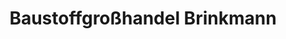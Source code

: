 ---
title: "Baustoffgroßhandel Brinkmann"
url: /essen-oldenburg/baustoffgrosshandel-brinkmann/
shop: Baustoffe
---